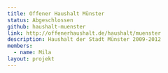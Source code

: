 ```yaml
---
title: Offener Haushalt Münster
status: Abgeschlossen
github: haushalt-muenster
link: http://offenerhaushalt.de/haushalt/muenster
description: Haushalt der Stadt Münster 2009-2012
members:
  - name: Mila
layout: projekt
---
```

